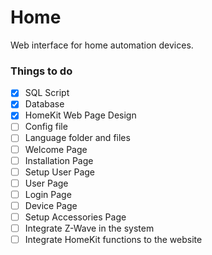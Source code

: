 # Home
Web interface for home automation devices.


### Things to do
- [x] SQL Script
- [x] Database
- [x] HomeKit Web Page Design
- [ ] Config file
- [ ] Language folder and files
- [ ] Welcome Page
- [ ] Installation Page
- [ ] Setup User Page
- [ ] User Page
- [ ] Login Page
- [ ] Device Page
- [ ] Setup Accessories Page
- [ ] Integrate Z-Wave in the system
- [ ] Integrate HomeKit functions to the website
